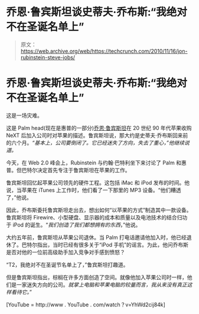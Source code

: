 # 乔恩·鲁宾斯坦谈史蒂夫·乔布斯:“我绝对不在圣诞名单上”

> 原文：<https://web.archive.org/web/https://techcrunch.com/2010/11/16/jon-rubinstein-steve-jobs/>

# 乔恩·鲁宾斯坦谈史蒂夫·乔布斯:“我绝对不在圣诞名单上”

这是一场灾难。

这是 Palm head(现在是惠普的一部分)[乔恩·鲁宾斯坦](https://web.archive.org/web/20221225082424/http://www.crunchbase.com/person/jon-rubinstein)在 20 世纪 90 年代苹果收购 NeXT 后加入公司时对苹果的描述。鲁宾斯坦说，那大约是史蒂夫·乔布斯回来前的六个月。*“基本上，公司要倒闭了。它已经迷失了方向，失去了重心，”他继续说道。*

今天，在 Web 2.0 峰会上，Rubinstein 与约翰·巴特利坐下来讨论了 Palm 和惠普。但巴特尔决定首先专注于鲁宾斯坦在苹果的工作。

鲁宾斯坦回忆起苹果公司领先的硬件工程。这包括 iMac 和 iPod 发布的时间。他说，当苹果在 iTunes 上工作时，他们看了一下那里的 MP3 设备。“他们糟透了，”他说。

因此，乔布斯委托鲁宾斯坦走出去，想出如何“以苹果的方式”制造其中一款设备。鲁宾斯坦将 Firewire、小型硬盘、显示器的成本和质量以及电池技术的结合归功于 iPod 的诞生。“*我们创造了我们都想拥有的东西*，”他说。

大约五年前，鲁宾斯坦从苹果公司退休。当 Palm 打电话邀请他加入时，他已经退休了。巴特尔指出，当时已经有很多关于“iPod 手机”的谣言。为此，他问乔布斯是否对他的一位前高级助手加入竞争对手感到愤怒？

“T2，我绝对不在圣诞节名单上了，”鲁宾斯坦打趣道。

但是鲁宾斯坦指出，棕榈在许多方面创造了空间。就像他加入苹果公司时一样，他们是一家迷失方向的公司。*就掌上电脑和苹果电脑的较量而言，我从来没有真正这样看待它。*”

[YouTube = http://www . YouTube . com/watch？v=YhWd2cij84k]